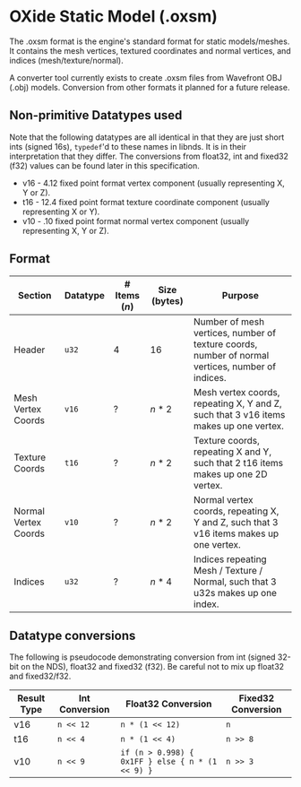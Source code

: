 # **OX**ide **S**tatic **M**odel (.oxsm)

The .oxsm format is the engine's standard format for static models/meshes.
It contains the mesh vertices, textured coordinates and normal vertices, and indices (mesh/texture/normal).

A converter tool currently exists to create .oxsm files from Wavefront OBJ (.obj) models. Conversion from other formats it planned for a future release.

## Non-primitive Datatypes used

Note that the following datatypes are all identical in that they are just short ints (signed 16s), `typedef`'d to these names in libnds. It is in their interpretation that they differ.
The conversions from float32, int and fixed32 (f32) values can be found later in this specification.

- v16 - 4.12 fixed point format vertex component (usually representing X, Y or Z).
- t16 - 12.4 fixed point format texture coordinate component (usually representing X or Y).
- v10 - .10 fixed point format normal vertex component (usually representing X, Y or Z).

## Format

| Section              | Datatype | # Items (*n*) | Size (bytes) | Purpose                                                                                          |
| -------------------- | -------- | ------------- | ------------ | ------------------------------------------------------------------------------------------------ |
| Header               | `u32`    | 4             | 16           | Number of mesh vertices, number of texture coords, number of normal vertices, number of indices. |
| Mesh Vertex Coords   | `v16`    | ?             | *n* * 2      | Mesh vertex coords, repeating X, Y and Z, such that 3 v16 items makes up one vertex.             |
| Texture Coords       | `t16`    | ?             | *n* * 2      | Texture coords, repeating X and Y, such that 2 t16 items makes up one 2D vertex.                 |
| Normal Vertex Coords | `v10`    | ?             | *n* * 2      | Normal vertex coords, repeating X, Y and Z, such that 3 v16 items makes up one vertex.           |
| Indices              | `u32`    | ?             | *n* * 4      | Indices repeating Mesh / Texture / Normal, such that 3 u32s makes up one index.                  |

## Datatype conversions

The following is pseudocode demonstrating conversion from int (signed 32-bit on the NDS), float32 and fixed32 (f32). Be careful not to mix up float32 and fixed32/f32.

| Result Type | Int Conversion | Float32 Conversion                               | Fixed32 Conversion |
| ----------- | -------------- | ------------------------------------------------ | ------------------ |
| v16         | `n << 12`      | `n * (1 << 12)`                                  | `n`                |
| t16         | `n << 4`       | `n * (1 << 4)`                                   | `n >> 8`           |
| v10         | `n << 9`       | `if (n > 0.998) { 0x1FF } else { n * (1 << 9) }` | `n >> 3`           |
